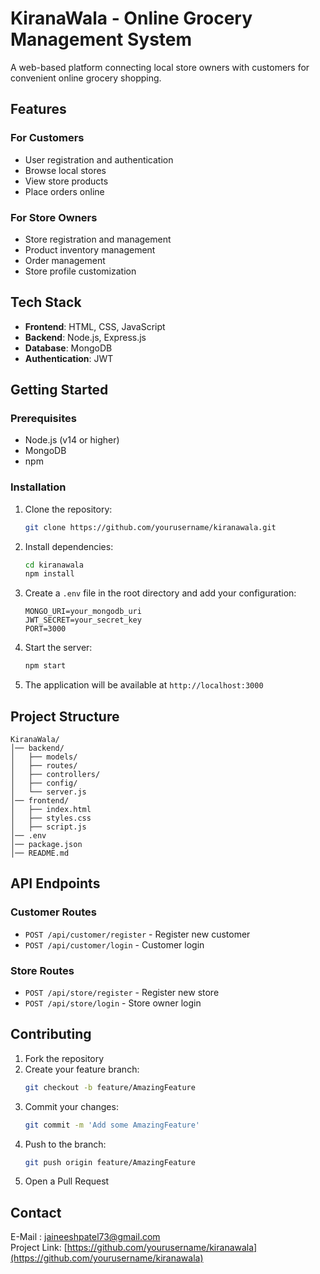 # KiranaWala - Online Grocery Management System

A web-based platform connecting local store owners with customers for convenient online grocery shopping.

## Features

### For Customers
- User registration and authentication
- Browse local stores
- View store products
- Place orders online

### For Store Owners
- Store registration and management
- Product inventory management
- Order management
- Store profile customization

## Tech Stack
- **Frontend**: HTML, CSS, JavaScript
- **Backend**: Node.js, Express.js
- **Database**: MongoDB
- **Authentication**: JWT

## Getting Started

### Prerequisites
- Node.js (v14 or higher)
- MongoDB
- npm

### Installation

1. Clone the repository:
   ```bash
   git clone https://github.com/yourusername/kiranawala.git
   ```
2. Install dependencies:
   ```bash
   cd kiranawala
   npm install
   ```
3. Create a `.env` file in the root directory and add your configuration:
   ```env
   MONGO_URI=your_mongodb_uri
   JWT_SECRET=your_secret_key
   PORT=3000
   ```
4. Start the server:
   ```bash
   npm start
   ```
5. The application will be available at `http://localhost:3000`

## Project Structure
```
KiranaWala/
│── backend/
│   ├── models/
│   ├── routes/
│   ├── controllers/
│   ├── config/
│   └── server.js
│── frontend/
│   ├── index.html
│   ├── styles.css
│   ├── script.js
│── .env
│── package.json
│── README.md
```

## API Endpoints

### Customer Routes
- `POST /api/customer/register` - Register new customer
- `POST /api/customer/login` - Customer login

### Store Routes
- `POST /api/store/register` - Register new store
- `POST /api/store/login` - Store owner login

## Contributing

1. Fork the repository
2. Create your feature branch:
   ```bash
   git checkout -b feature/AmazingFeature
   ```
3. Commit your changes:
   ```bash
   git commit -m 'Add some AmazingFeature'
   ```
4. Push to the branch:
   ```bash
   git push origin feature/AmazingFeature
   ```
5. Open a Pull Request


## Contact
E-Mail : jaineeshpatel73@gmail.com  
Project Link: [https://github.com/yourusername/kiranawala](https://github.com/yourusername/kiranawala)

